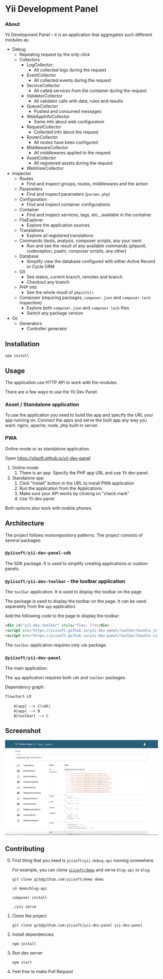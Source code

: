 # Yii Development Panel

### About

Yii Development Panel – it is an application that aggregates such different modules as:

- Debug
    - Repeating request by the only click
    - Collectors
        - LogCollector:
            - All collected logs during the request
        - EventCollector
            - All collected events during the request
        - ServiceCollector
            - All called services from the container during the request
        - ValidatorCollector
            - All validator calls with data, rules and results
        - QueueCollector
            - Pushed and consumed messages
        - WebAppInfoCollector
            - Some info about web configuration
        - RequestCollector
            - Collected info about the request
        - RouterCollector
            - All routes have been configured
        - MiddlewareCollector
            - All middlewares applied to the request
        - AssetCollector
            - All registered assets during the request
        - WebViewCollector
- Inspector
    - Routes
        - Find and inspect groups, routes, middlewares and the action
    - Parameters
        - Find and inspect parameters (`params.php`)
    - Configuration
        - Find and inspect container configurations
    - Container
        - Find and inspect services, tags, etc., available in the container
    - FileExplorer
        - Explore the application sources
    - Translations
        - Explore all registered translations
    - Commands (tests, analysis, composer scripts, any your own)
        - Run and see the result of any available commands (phpunit, codeception, psalm, composer scripts, any other)
    - Database
        - Simplify view the database configured with either Active Record or Cycle ORM
    - Git
        - See status, current branch, remotes and branch
        - Checkout any branch
    - PHP Info
        - See the whole result of `phpinfo()`
    - Composer (requiring packages, `composer.json` and `composer.lock` inspection)
        - Explore both `composer.json` and `composer.lock` files
        - Switch any package version
- Gii
    - Generators
        - Controller generator

## Installation

```shell
npm install
```

## Usage

The application use HTTP API to work with the modules.

There are a few ways to use the Yii Dev Panel:

### Asset / Standalone application

To use the application you need to build the app and specify the URL your app running on.
Connect the apps and serve the built app any way you want: nginx, apache, node, php built-in server.

### PWA

Online-mode or as standalone application.

Open https://yiisoft.github.io/yii-dev-panel

1. Online-mode
    1. There is an app. Specify the PHP app URL and use Yii dev panel.
2. Standalone app
    1. Click "Install" button in the URL to install PWA application
    2. Run the application from the Applications
    3. Make sure your API works by clicking on "check mark"
    4. Use Yii dev panel

Both options also work with mobile phones.

## Architecture

The project follows monorepository patterns. The project consists of several packages:

### `@yiisoft/yii-dev-panel-sdk`

The SDK package. It is used to simplify creating applications or custom panels.

### `@yiisoft/yii-dev-toolbar` - the toolbar application

The `toolbar` application. It is used to display the toolbar on the page.

The package is used to display the toolbar on the page. It can be used separately from the `app` application.

Add the following code to the page to display the toolbar:

```html
<div id="yii-dev-toolbar" style="flex: 1"></div>
<script src="https://yiisoft.github.io/yii-dev-panel/toolbar/bundle.js"></script>
<script src="https://yiisoft.github.io/yii-dev-panel/toolbar/bundle.css"></script>
```

The `toolbar` application requires only `sdk` package.

### `@yiisoft/yii-dev-panel`

The main application.

The `app` application requires both `sdk` and `toolbar` packages.

Dependency graph:

```mermaid
flowchart LR

    A[app] --> C(sdk)
    A[app] --> B
    B[toolbar] --> C
```

## Screenshot

![Screenshot](../../docs/screenshot.png)

## Contributing

0. First thing that you need is `yiisoft/yii-debug-api` running somewhere.

   For example, you can clone [`yiisoft/demo`](https://github.com/yiisoft/demo) and serve `blog-api` or `blog`.

   ```shell
   git clone git@github.com:yiisoft/demo demo
   ```

   ```shell
   cd demo/blog-api
   ```

   ```shell
   composer install
   ```

   ```shell
   ./yii serve
   ```

1. Clone the project

   ```shell
   git clone git@github.com:yiisoft/yii-dev-panel yii-dev-panel
   ```

2. Install dependencies

   ```shell
   npm install
   ```

3. Run dev server

   ```shell
   npm start
   ```

4. Feel free to make Pull Request
